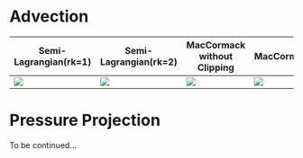#  Advection

| Semi-Lagrangian(rk=1) | Semi-Lagrangian(rk=2) | MacCormack without Clipping       | MacCormack           |
| --------------------- | --------------------- | --------------------------------- | -------------------- |
| ![](./rk=1/video.gif) | ![](./rk=2/video.gif) | ![](./Mac_without_clip/video.gif) | ![](./Mac/video.gif) |

# Pressure Projection
To be continued...